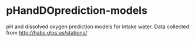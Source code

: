 # pHandDOprediction-models
pH and dissolved oxygen prediction models for intake water. Data collected from http://habs.glos.us/stations/
